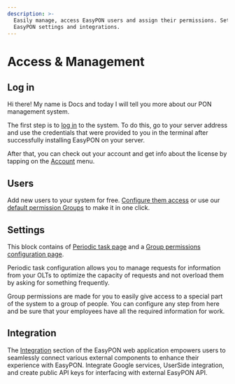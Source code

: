```yaml
---
description: >-
  Easily manage, access EasyPON users and assign their permissions. Setup
  EasyPON settings and integrations.
---
```


# Access & Management

## Log in

Hi there! My name is Docs and today I will tell you more about our PON management system.&#x20;

The first step is to [log in](login-page.md) to the system. To do this, go to your server address and use the credentials that were provided to you in the terminal after successfully installing EasyPON on your server.

After that, you can check out your account and get info about the license by tapping on the [Account](./) menu.

## Users

Add new users to your system for free. [Configure them access](users.md#all-permissions) or use our [default permission Groups](group-access.md#standard-permission-groups) to make it in one click.

## Settings

This block contains of [Periodic task page](../access-and-management/periodic-tasks.md) and a [Group permissions configuration page](group-access.md).

Periodic task configuration allows you to manage requests for information from your OLTs to optimize the capacity of requests and not overload them by asking for something frequently.&#x20;

Group permissions are made for you to easily give access to a special part of the system to a group of people. You can configure any step from here and be sure that your employees have all the required information for work.

## Integration

The [Integration](integration.md) section of the EasyPON web application empowers users to seamlessly connect various external components to enhance their experience with EasyPON. Integrate Google services, UserSide integration, and create public API keys for interfacing with external EasyPON API.

